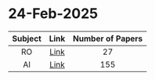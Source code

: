 # 24-Feb-2025

| Subject | Link | Number of Papers |
|:-----:|:----:|:----------------:|
| RO | [Link](https://github.com/KJaebye/EmbodiedAI-Robotics-arXiv-Daily-Reporter/tree/main/24-Feb-2025/RO) | 27 |
| AI | [Link](https://github.com/KJaebye/EmbodiedAI-Robotics-arXiv-Daily-Reporter/tree/main/24-Feb-2025/AI) | 155 |
